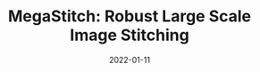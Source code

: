 ---
title: "MegaStitch: Robust Large Scale Image Stitching"
collection: publications
date: 2022-01-11
permalink: /publication/2021-MegaStitch
venue: 'IEEE Transactions on Geoscience and Remote Sensing <b>[Impact Factor 8.1]</b>'
# paperurl: 'https://emmanuelgonz.github.io/files/MegaStitch_Robust_Large_Scale_Image_Stitching.pdf'
link: 'https://doi.org/10.1109/TGRS.2022.3141907'
citation: 'Zarei, A., <b>Gonzalez, E.M.</b>, Merchant, N., Pauli, D., Lyons, E., and Barnard, K. (2022). MegaStitch: Robust Large-Scale Image Stitching. IEEE Transactions on Geoscience and Remote Sensing 60. doi: 10.1109/TGRS.2022.3141907.'
---